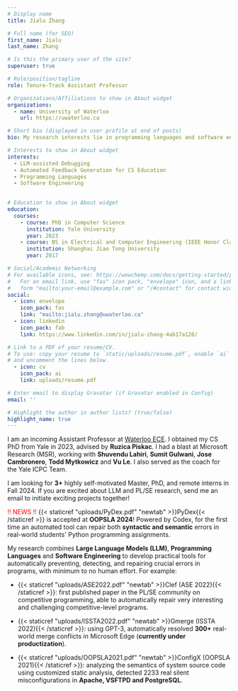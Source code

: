 ```yaml
---
# Display name
title: Jialu Zhang 

# Full name (for SEO)
first_name: Jialu
last_name: Zhang

# Is this the primary user of the site?
superuser: true

# Role/position/tagline
role: Tenure-Track Assistant Professor

# Organizations/Affiliations to show in About widget
organizations:
  - name: University of Waterloo
    url: https://uwaterloo.ca

# Short bio (displayed in user profile at end of posts)
bio: My research interests lie in programming languages and software engineering. I focus on automatically preventing, detecting, and repairing crucial errors in programs across different fields such as systems, software engineering and CS education.

# Interests to show in About widget
interests:
  - LLM-assisted Debugging
  - Automated Feedback Generation for CS Education
  - Programming Languages
  - Software Engineering
  

# Education to show in About widget
education:
  courses:
    - course: PhD in Computer Science
      institution: Yale University
      year: 2023 
    - course: BS in Electrical and Computer Engineering (IEEE Honor Class)
      institution: Shanghai Jiao Tong University
      year: 2017

# Social/Academic Networking
# For available icons, see: https://wowchemy.com/docs/getting-started/page-builder/#icons
#   For an email link, use "fas" icon pack, "envelope" icon, and a link in the
#   form "mailto:your-email@example.com" or "/#contact" for contact widget.
social:
  - icon: envelope
    icon_pack: fas
    link: "mailto:jialu.zhang@uwaterloo.ca"
  - icon: linkedin
    icon_pack: fab
    link: https://www.linkedin.com/in/jialu-zhang-4ab17a126/

# Link to a PDF of your resume/CV.
# To use: copy your resume to `static/uploads/resume.pdf`, enable `ai` icons in `params.yaml`,
# and uncomment the lines below.
  - icon: cv
    icon_pack: ai
    link: uploads/resume.pdf

# Enter email to display Gravatar (if Gravatar enabled in Config)
email: ''

# Highlight the author in author lists? (true/false)
highlight_name: true
---
```


I am an incoming Assistant Professor at [Waterloo ECE](https://uwaterloo.ca/electrical-computer-engineering/). I obtained my CS PhD from Yale in 2023, advised by __Ruzica Piskac__. I had a blast at Microsoft Research (MSR), working with __Shuvendu Lahiri__, __Sumit Gulwani__, __Jose Cambronero__, __Todd Mytkowicz__ and __Vu Le__. I also served as the coach for the Yale ICPC Team.

I am looking for __3+__ highly self-motivated Master, PhD, and remote interns in Fall 2024. If you are excited about LLM and PL/SE research, send me an email to initiate exciting projects together!

<span style="color:red">!! NEWS !!</span> {{< staticref "uploads/PyDex.pdf" "newtab" >}}PyDex{{< /staticref >}} is accepted at __OOPSLA 2024__! Powered by Codex, for the first time an automated tool can repair both __syntactic and semantic__ errors in real-world students' Python programming assignments.

My research combines __Large Language Models (LLM)__, __Programming Languages__ and __Software Engineering__ to develop practical tools for automatically preventing, detecting, and repairing crucial errors in programs, with minimum to no human effort. For example:

- {{< staticref "uploads/ASE2022.pdf" "newtab" >}}Clef (ASE 2022){{< /staticref >}}: first published paper in the PL/SE community on competitive programming, able to automatically repair very interesting and challenging competitive-level programs.

- {{< staticref "uploads/ISSTA2022.pdf" "newtab" >}}Gmerge (ISSTA 2022){{< /staticref >}}: using GPT-3, automatically resolved __300+__ real-world merge conflicts in Microsoft Edge (__currently under productization__).

- {{< staticref "uploads/OOPSLA2021.pdf" "newtab" >}}ConfigX (OOPSLA 2021){{< /staticref >}}: analyzing the semantics of system source code using customized static analysis, detected 2233 real silent misconfigurations in __Apache, VSFTPD and PostgreSQL__.
